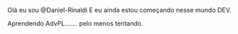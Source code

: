 Olá eu sou @Daniel-Rinaldi
E eu ainda estou começando nesse mundo DEV. 

Aprendendo AdvPL....... pelo menos tentando. 

